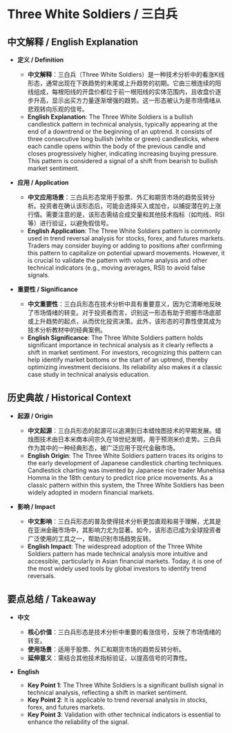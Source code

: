 # Three White Soldiers / 三白兵

## 中文解释 / English Explanation

* **定义 / Definition**  
  - **中文解释**：三白兵（Three White Soldiers）是一种技术分析中的看涨K线形态，通常出现在下跌趋势的末尾或上升趋势的初期。它由三根连续的阳线组成，每根阳线的开盘价都位于前一根阳线的实体范围内，且收盘价逐步升高，显示出买方力量逐渐增强的趋势。这一形态被认为是市场情绪从悲观转向乐观的信号。  
  - **English Explanation**: The Three White Soldiers is a bullish candlestick pattern in technical analysis, typically appearing at the end of a downtrend or the beginning of an uptrend. It consists of three consecutive long bullish (white or green) candlesticks, where each candle opens within the body of the previous candle and closes progressively higher, indicating increasing buying pressure. This pattern is considered a signal of a shift from bearish to bullish market sentiment.

* **应用 / Application**  
  - **中文应用场景**：三白兵形态常用于股票、外汇和期货市场的趋势反转分析。投资者在确认该形态后，可能会选择买入或加仓，以捕捉潜在的上涨行情。需要注意的是，该形态需结合成交量和其他技术指标（如均线、RSI等）进行验证，以避免假信号。  
  - **English Application**: The Three White Soldiers pattern is commonly used in trend reversal analysis for stocks, forex, and futures markets. Traders may consider buying or adding to positions after confirming this pattern to capitalize on potential upward movements. However, it is crucial to validate the pattern with volume analysis and other technical indicators (e.g., moving averages, RSI) to avoid false signals.

* **重要性 / Significance**  
  - **中文重要性**：三白兵形态在技术分析中具有重要意义，因为它清晰地反映了市场情绪的转变。对于投资者而言，识别这一形态有助于把握市场底部或上升趋势的起点，从而优化投资决策。此外，该形态的可靠性使其成为技术分析教材中的经典案例。  
  - **English Significance**: The Three White Soldiers pattern holds significant importance in technical analysis as it clearly reflects a shift in market sentiment. For investors, recognizing this pattern can help identify market bottoms or the start of an uptrend, thereby optimizing investment decisions. Its reliability also makes it a classic case study in technical analysis education.

## 历史典故 / Historical Context

* **起源 / Origin**  
  - **中文起源**：三白兵形态的起源可以追溯到日本蜡烛图技术的早期发展。蜡烛图技术由日本米商本间宗久在18世纪发明，用于预测米价走势。三白兵作为其中的一种经典形态，被广泛应用于现代金融市场。  
  - **English Origin**: The Three White Soldiers pattern traces its origins to the early development of Japanese candlestick charting techniques. Candlestick charting was invented by Japanese rice trader Munehisa Homma in the 18th century to predict rice price movements. As a classic pattern within this system, the Three White Soldiers has been widely adopted in modern financial markets.

* **影响 / Impact**  
  - **中文影响**：三白兵形态的普及使得技术分析更加直观和易于理解，尤其是在亚洲金融市场中，其影响力尤为显著。如今，该形态已成为全球投资者广泛使用的工具之一，帮助识别市场趋势反转。  
  - **English Impact**: The widespread adoption of the Three White Soldiers pattern has made technical analysis more intuitive and accessible, particularly in Asian financial markets. Today, it is one of the most widely used tools by global investors to identify trend reversals.

## 要点总结 / Takeaway

* **中文**  
  - **核心价值**：三白兵形态是技术分析中重要的看涨信号，反映了市场情绪的转变。  
  - **使用场景**：适用于股票、外汇和期货市场的趋势反转分析。  
  - **延伸意义**：需结合其他技术指标验证，以提高信号的可靠性。  

* **English**  
  - **Key Point 1**: The Three White Soldiers is a significant bullish signal in technical analysis, reflecting a shift in market sentiment.  
  - **Key Point 2**: It is applicable to trend reversal analysis in stocks, forex, and futures markets.  
  - **Key Point 3**: Validation with other technical indicators is essential to enhance the reliability of the signal.